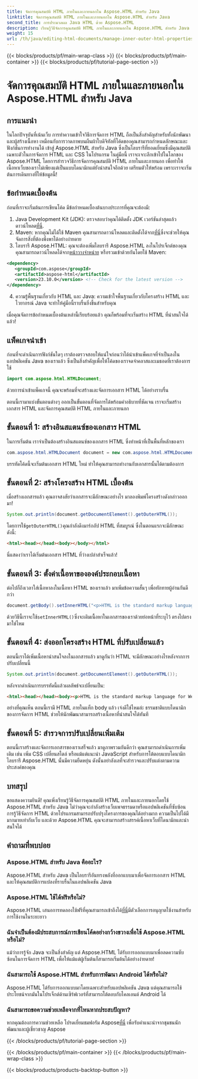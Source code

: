 ```yaml
---
title: จัดการคุณสมบัติ HTML ภายในและภายนอกใน Aspose.HTML สำหรับ Java
linktitle: จัดการคุณสมบัติ HTML ภายในและภายนอกใน Aspose.HTML สำหรับ Java
second_title: การประมวลผล Java HTML ด้วย Aspose.HTML
description: เรียนรู้วิธีจัดการคุณสมบัติ HTML ภายในและภายนอกใน Aspose.HTML สำหรับ Java ด้วยคู่มือทีละขั้นตอนนี้ ซึ่งเหมาะสำหรับนักพัฒนาเว็บและผู้สร้างเนื้อหา
weight: 15
url: /th/java/editing-html-documents/manage-inner-outer-html-properties/
---
```


{{< blocks/products/pf/main-wrap-class >}}
{{< blocks/products/pf/main-container >}}
{{< blocks/products/pf/tutorial-page-section >}}

# จัดการคุณสมบัติ HTML ภายในและภายนอกใน Aspose.HTML สำหรับ Java

## การแนะนำ
ในโลกปัจจุบันที่เน้นเว็บ การทำความเข้าใจวิธีการจัดการ HTML ถือเป็นสิ่งสำคัญสำหรับทั้งนักพัฒนาและผู้สร้างเนื้อหา เหมือนกับการวาดภาพบนผืนผ้าใบดิจิทัลที่โค้ดของคุณสามารถกำหนดลักษณะและฟังก์ชันการทำงานได้ เข้าสู่ Aspose.HTML สำหรับ Java ซึ่งเป็นไลบรารีที่ยอดเยี่ยมซึ่งมีคุณสมบัติเฉพาะตัวในการจัดการ HTML และ CSS ในโปรแกรม ในคู่มือนี้ เราจะเจาะลึกเข้าไปในโลกของ Aspose.HTML โดยการสำรวจวิธีการจัดการคุณสมบัติ HTML ภายในและภายนอก เพื่อทำให้เนื้อหาเว็บของเราไม่เพียงแต่เป็นแบบไดนามิกแต่ยังน่าสนใจอีกด้วย เตรียมตัวให้พร้อม เพราะเราจะเริ่มต้นการเดินทางที่ให้ข้อมูลนี้!

## ข้อกำหนดเบื้องต้น

ก่อนที่เราจะเริ่มต้นการเขียนโค้ด มีข้อกำหนดเบื้องต้นบางประการที่คุณจะต้องมี:

1.  Java Development Kit (JDK): ตรวจสอบว่าคุณได้ติดตั้ง JDK เวอร์ชันล่าสุดแล้ว ดาวน์โหลด[ที่นี่](https://www.oracle.com/java/technologies/javase-jdk11-downloads.html).
2.  Maven: หากคุณไม่ได้ใช้ Maven คุณสามารถดาวน์โหลดและติดตั้งได้จาก[ที่นี่](https://maven.apache.org/download.cgi)ซึ่งจะช่วยให้คุณจัดการสิ่งที่ต้องพึ่งพาได้อย่างง่ายดาย
3.  ไลบรารี Aspose.HTML: คุณจะต้องเพิ่มไลบรารี Aspose.HTML ลงในโปรเจ็กต์ของคุณ คุณสามารถดาวน์โหลดได้จาก[หน้าวางจำหน่าย](https://releases.aspose.com/html/java/) หรือรวมเข้าด้วยกันโดยใช้ Maven:
```xml
<dependency>
   <groupId>com.aspose</groupId>
   <artifactId>aspose-html</artifactId>
   <version>23.10.0</version> <!-- Check for the latest version -->
</dependency>
```
4. ความรู้พื้นฐานเกี่ยวกับ HTML และ Java: ความเข้าใจพื้นฐานเกี่ยวกับโครงสร้าง HTML และไวยากรณ์ Java จะทำให้คู่มือนี้ราบรื่นยิ่งขึ้นสำหรับคุณ

เมื่อคุณจัดการข้อกำหนดเบื้องต้นเหล่านี้เรียบร้อยแล้ว คุณก็พร้อมที่จะเริ่มสร้าง HTML ที่น่าสนใจได้แล้ว!

## แพ็คเกจนำเข้า

ก่อนที่จะดำเนินการฟังก์ชันใดๆ เราต้องตรวจสอบให้แน่ใจก่อนว่าได้นำเข้าแพ็คเกจที่จำเป็นลงในแอปพลิเคชัน Java ของเราแล้ว ซึ่งเป็นสิ่งสำคัญเพื่อให้โค้ดของเราจดจำคลาสและเมธอดที่เราต้องการใช้

```java
import com.aspose.html.HTMLDocument;
```

ด้วยการนำเข้าแพ็คเกจนี้ คุณจะพร้อมที่จะสร้างและจัดการเอกสาร HTML ได้อย่างราบรื่น 

ตอนนี้เรามาแบ่งขั้นตอนต่างๆ ออกเป็นขั้นตอนที่จัดการได้พร้อมคำอธิบายที่ชัดเจน เราจะเริ่มสร้างเอกสาร HTML และจัดการคุณสมบัติ HTML ภายในและภายนอก

## ขั้นตอนที่ 1: สร้างอินสแตนซ์ของเอกสาร HTML

ในการเริ่มต้น เราจำเป็นต้องสร้างอินสแตนซ์ของเอกสาร HTML ซึ่งทำหน้าที่เป็นพื้นที่หลักของเรา

```java
com.aspose.html.HTMLDocument document = new com.aspose.html.HTMLDocument();
```

บรรทัดโค้ดนี้จะเริ่มต้นเอกสาร HTML ใหม่ ทำให้คุณสามารถทำงานกับเอกสารนั้นได้ตามต้องการ

## ขั้นตอนที่ 2: สร้างโครงสร้าง HTML เบื้องต้น

เมื่อสร้างเอกสารแล้ว คุณอาจสงสัยว่าเอกสารจะมีลักษณะอย่างไร มาลองพิมพ์โครงสร้างดังกล่าวออกมา!

```java
System.out.println(document.getDocumentElement().getOuterHTML());
```

 โดยการใช้`getOuterHTML()`คุณกำลังดึงมาร์กอัป HTML ที่สมบูรณ์ ซึ่งในตอนแรกจะมีลักษณะดังนี้: 
```html
<html><head></head><body></body></html>
```
นี่แสดงว่าเราได้เริ่มต้นเอกสาร HTML ที่ว่างเปล่าสำเร็จแล้ว!

## ขั้นตอนที่ 3: ตั้งค่าเนื้อหาขององค์ประกอบเนื้อหา

ต่อไปก็ถึงเวลาใส่เนื้อหาลงในเนื้อหา HTML ของเราแล้ว มาเพิ่มข้อความสั้นๆ เพื่อทักทายผู้อ่านกันดีกว่า

```java
document.getBody().setInnerHTML("<p>HTML is the standard markup language for Web pages.</p>");
```

ด้วยวิธีนี้เราจะใช้`setInnerHTML()`ซึ่งจะเติมเนื้อหาในเอกสารของเราด้วยย่อหน้าที่ระบุไว้ ตรงไปตรงมาใช่ไหม

## ขั้นตอนที่ 4: ส่งออกโครงสร้าง HTML ที่ปรับเปลี่ยนแล้ว

ตอนนี้เราได้เพิ่มเนื้อหาน่าสนใจลงในเอกสารแล้ว มาดูกันว่า HTML จะมีลักษณะอย่างไรหลังจากการปรับเปลี่ยนนี้

```java
System.out.println(document.getDocumentElement().getOuterHTML());
```

หลังจากดำเนินการบรรทัดนี้แล้วผลลัพธ์จะเปลี่ยนเป็น:
```html
<html><head></head><body><p>HTML is the standard markup language for Web pages.</p></body></html>
```
อย่างที่คุณเห็น ตอนนี้เรามี HTML ภายในแท็ก body แล้ว เจ๋งดีใช่ไหมล่ะ ธรรมชาติแบบไดนามิกของการจัดการ HTML ช่วยให้นักพัฒนาสามารถสร้างเนื้อหาที่น่าสนใจได้ทันที

## ขั้นตอนที่ 5: สำรวจการปรับเปลี่ยนเพิ่มเติม

ตอนนี้เราสร้างและจัดการเอกสารของเราเสร็จแล้ว มาดูภาพรวมกันดีกว่า คุณสามารถดำเนินการเพิ่มเติม เช่น เพิ่ม CSS เปลี่ยนสไตล์ หรือแม้แต่แนะนำ JavaScript สำหรับการโต้ตอบแบบไดนามิก ไลบรารี Aspose.HTML นั้นมีความยืดหยุ่น ดังนั้นอย่าลังเลที่จะสำรวจและปรับแต่งตามความประสงค์ของคุณ

## บทสรุป

ขอแสดงความยินดี! คุณเพิ่งเรียนรู้วิธีจัดการคุณสมบัติ HTML ภายในและภายนอกโดยใช้ Aspose.HTML สำหรับ Java ไม่ว่าคุณจะกำลังสร้างเว็บเพจธรรมดาหรือแอปพลิเคชันที่ซับซ้อน การรู้วิธีจัดการ HTML ด้วยโปรแกรมสามารถปรับปรุงโครงการของคุณได้อย่างมาก ความเป็นไปได้มีมากมายเท่ากับเว็บ และด้วย Aspose.HTML คุณจะสามารถสร้างสรรค์เนื้อหาเว็บที่ไดนามิกและน่าสนใจได้

## คำถามที่พบบ่อย

### Aspose.HTML สำหรับ Java คืออะไร?  
Aspose.HTML สำหรับ Java เป็นไลบรารีอันทรงพลังที่ออกแบบมาเพื่อจัดการเอกสาร HTML และให้คุณสมบัติการแปลงที่ราบรื่นในแอปพลิเคชัน Java

### Aspose.HTML ใช้ได้ฟรีหรือไม่?  
 Aspose.HTML เสนอการทดลองใช้ฟรีที่คุณสามารถเข้าถึงได้[ที่นี่](https://releases.aspose.com/)มีตัวเลือกการอนุญาตใช้งานสำหรับการใช้งานในระยะยาว

### ฉันจำเป็นต้องมีประสบการณ์การเขียนโค้ดอย่างกว้างขวางเพื่อใช้ Aspose.HTML หรือไม่?  
แม้ว่าการรู้จัก Java จะเป็นสิ่งสำคัญ แต่ Aspose.HTML ได้รับการออกแบบมาเพื่อลดความซับซ้อนในการจัดการ HTML เพื่อให้แม้แต่ผู้เริ่มต้นก็สามารถเริ่มต้นได้อย่างง่ายดาย!

### ฉันสามารถใช้ Aspose.HTML สำหรับการพัฒนา Android ได้หรือไม่?  
Aspose.HTML ได้รับการออกแบบมาโดยเฉพาะสำหรับแอปพลิเคชัน Java แต่คุณสามารถใช้ประโยชน์จากมันในโปรเจ็กต์ด้านเซิร์ฟเวอร์ที่สามารถโต้ตอบกับไคลเอนต์ Android ได้

### ฉันสามารถขอความช่วยเหลือจากที่ไหนหากประสบปัญหา?  
 หากคุณต้องการความช่วยเหลือ โปรดเยี่ยมชมฟอรัม Aspose[ที่นี่](https://forum.aspose.com/c/html/29) เพื่อรับคำแนะนำจากชุมชนนักพัฒนาและผู้เชี่ยวชาญ Aspose

{{< /blocks/products/pf/tutorial-page-section >}}

{{< /blocks/products/pf/main-container >}}
{{< /blocks/products/pf/main-wrap-class >}}

{{< blocks/products/products-backtop-button >}}
